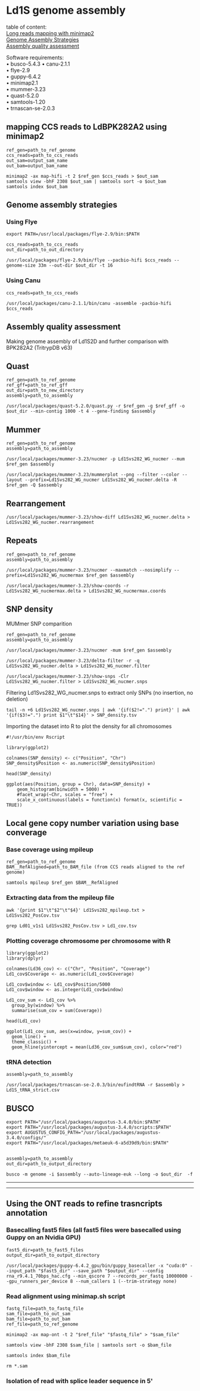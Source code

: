 # Ld1S genome assembly

table of content: <br />
[Long reads mapping with minimap2](https://github.com/Franck-Dumetz/Ld1S_genome/blob/main/README.md#mapping-ccs-reads-to-ldbpk282a2-using-minimap2)<br />
[Genome Assembly Strategies](https://github.com/Franck-Dumetz/Ld1S_genome/blob/main/README.md#genome-assembly-strategies)<br /> 
[Assembly quality assessment](https://github.com/Franck-Dumetz/Ld1S_genome/blob/main/README.md#assembly-quality-assessment)<br />

Software requirements: <br />
• busco-5.4.3
• canu-2.1.1 <br />
• flye-2.9 <br />
• guppy-6.4.2 <br />
• minimap2.1 <br />
• mummer-3.23 <br />
• quast-5.2.0 <br />
• samtools-1.20 <br />
• trnascan-se-2.0.3 <br />


## mapping CCS reads to LdBPK282A2 using minimap2
```
ref_gen=path_to_ref_genome
ccs_reads=path_to_ccs_reads
out_sam=output_sam_name
out_bam=output_bam_name

minimap2 -ax map-hifi -t 2 $ref_gen $ccs_reads > $out_sam
samtools view -bhF 2308 $out_sam | samtools sort -o $out_bam
samtools index $out_bam
```

## Genome assembly strategies
   ### Using Flye
   
```
export PATH=/usr/local/packages/flye-2.9/bin:$PATH

ccs_reads=path_to_ccs_reads
out_dir=path_to_out_directory

/usr/local/packages/flye-2.9/bin/flye --pacbio-hifi $ccs_reads --genome-size 33m --out-dir $out_dir -t 16
```

   ### Using Canu

```
ccs_reads=path_to_ccs_reads

/usr/local/packages/canu-2.1.1/bin/canu -assemble -pacbio-hifi $ccs_reads
```

## Assembly quality assessment 
Making genome assembly of Ld1S2D and further comparison with BPK282A2 (TritrypDB v63)
   ## Quast
```
ref_gen=path_to_ref_genome
ref_gff=path_to_ref_gff
out_dir=path_to_new_directory
assembly=path_to_assembly

/usr/local/packages/quast-5.2.0/quast.py -r $ref_gen -g $ref_gff -o $out_dir --min-contig 1000 -t 4 --gene-finding $assembly
```

   ## Mummer
```
ref_gen=path_to_ref_genome
assembly=path_to_assembly

/usr/local/packages/mummer-3.23/nucmer -p Ld1Svs282_WG_nucmer --mum $ref_gen $assembly

/usr/local/packages/mummer-3.23/mummerplot --png --filter --color --layout --prefix=Ld1Svs282_WG_nucmer Ld1Svs282_WG_nucmer.delta -R $ref_gen -Q $assembly
```
   ## Rearrangement
```
/usr/local/packages/mummer-3.23/show-diff Ld1Svs282_WG_nucmer.delta > Ld1Svs282_WG_nucmer.rearrangement
```
   ## Repeats
```
ref_gen=path_to_ref_genome
assembly=path_to_assembly

/usr/local/packages/mummer-3.23/nucmer --maxmatch --nosimplify --prefix=Ld1Svs282_WG_nucmermax $ref_gen $assembly

/usr/local/packages/mummer-3.23/show-coords -r Ld1Svs282_WG_nucmermax.delta > Ld1Svs282_WG_nucmermax.coords
```
## SNP density

MUMmer SNP comparition
```
ref_gen=path_to_ref_genome
assembly=path_to_assembly

/usr/local/packages/mummer-3.23/nucmer -mum $ref_gen $assembly

/usr/local/packages/mummer-3.23/delta-filter -r -q Ld1Svs282_WG_nucmer.delta > Ld1Svs282_WG_nucmer.filter

/usr/local/packages/mummer-3.23/show-snps -Clr Ld1Svs282_WG_nucmer.filter > Ld1Svs282_WG_nucmer.snps
```
Filtering Ld1Svs282_WG_nucmer.snps to extract only SNPs (no insertion, no deletion)
```
tail -n +6 Ld1Svs282_WG_nucmer.snps | awk '{if($2!=".") print}' | awk '{if($3!=".") print $1"\t"$14}' > SNP_density.tsv
```
Importing the dataset into R to plot the density for all chromosomes
```
#!/usr/bin/env Rscript

library(ggplot2)

colnames(SNP_density) <- c("Position", "Chr")
SNP_density$Position <- as.numeric(SNP_density$Position)

head(SNP_density)

ggplot(aes(Position, group = Chr), data=SNP_density) +
    geom_histogram(binwidth = 5000) + 
    #facet_wrap(~Chr, scales = "free") +
    scale_x_continuous(labels = function(x) format(x, scientific = TRUE))
```
## Local gene copy number variation using base converage

   ### Base coverage using mpileup
```   
ref_gen=path_to_ref_genome
BAM__RefAligned=path_to_BAM_file (from CCS reads aligned to the ref genome)

samtools mpileup $ref_gen $BAM__RefAligned
```
   ### Extracting data from the mpileup file
```
awk '{print $1"\t"$2"\t"$4}' Ld1Svs282_mpileup.txt > Ld1Svs282_PosCov.tsv

grep Ld01_v1s1 Ld1Svs282_PosCov.tsv > Ld1_cov.tsv
```
   ### Plotting coverage chromosome per chromosome with R
```
library(ggplot2)
library(dplyr)

colnames(Ld36_cov) <- c("Chr", "Position", "Coverage")
Ld1_cov$Coverage <- as.numeric(Ld1_cov$Coverage)

Ld1_cov$window <- Ld1_cov$Position/5000
Ld1_cov$window <- as.integer(Ld1_cov$window)

Ld1_cov_sum <- Ld1_cov %>% 
  group_by(window) %>%
  summarise(sum_cov = sum(Coverage))

head(Ld1_cov)

ggplot(Ld1_cov_sum, aes(x=window, y=sum_cov)) +
  geom_line() +
  theme_classic() +
  geom_hline(yintercept = mean(Ld36_cov_sum$sum_cov), color="red")
```

### tRNA detection
```
assembly=path_to_assembly

/usr/local/packages/trnascan-se-2.0.3/bin/eufindtRNA -r $assembly > Ld1S_tRNA_strict.csv 
```


## BUSCO
```
export PATH="/usr/local/packages/augustus-3.4.0/bin:$PATH"
export PATH="/usr/local/packages/augustus-3.4.0/scripts:$PATH"
export AUGUSTUS_CONFIG_PATH="/usr/local/packages/augustus-3.4.0/configs/"
export PATH="/usr/local/packages/metaeuk-6-a5d39d9/bin:$PATH"


assembly=path_to_assembly
out_dir=path_to_output_directory

busco -m genome -i $assembly --auto-lineage-euk --long -o $out_dir  -f
```
----------------------------------------------------------------------------------------------------------------------------------------------------------------------
----------------------------------------------------------------------------------------------------------------------------------------------------------------------

## Using the ONT reads to refine trasncripts annotation

### Basecalling fast5 files (all fast5 files were basecalled using Guppy on an Nvidia GPU)
```
fast5_dir=path_to_fast5_files
output_dir=path_to_output_directory

/usr/local/packages/guppy-6.4.2_gpu/bin/guppy_basecaller -x "cuda:0" --input_path "$fast5_dir" --save_path "$output_dir" --config rna_r9.4.1_70bps_hac.cfg --min_qscore 7 --records_per_fastq 10000000 --gpu_runners_per_device 8 --num_callers 1 (--trim-strategy none)
```
### Read alignment using minimap.sh script
```
fastq_file=path_to_fastq_file
sam_file=path_to_out_sam
bam_file=path_to_out_bam
ref_file=path_to_ref_genome

minimap2 -ax map-ont -t 2 "$ref_file" "$fastq_file" > "$sam_file"

samtools view -bhF 2308 $sam_file | samtools sort -o $bam_file

samtools index $bam_file

rm *.sam
```
### Isolation of read with splice leader sequence in 5'

